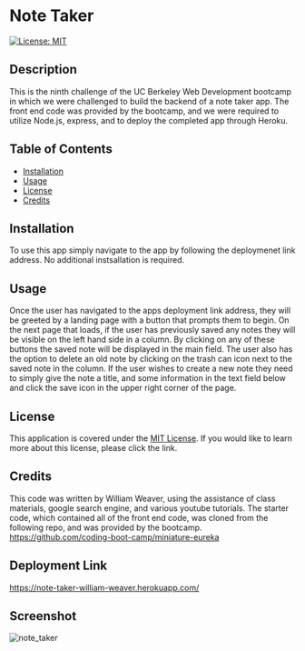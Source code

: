 # Note Taker
[![License: MIT](https://img.shields.io/badge/License-MIT-yellow.svg)](https://opensource.org/licenses/MIT)

## Description
This is the ninth challenge of the UC Berkeley Web Development bootcamp in which we were challenged to build the backend of a note taker app. The front end code was provided by the bootcamp, and we were required to utilize Node.js, express, and to deploy the completed app through Heroku.

## Table of Contents
- [Installation](#installation)
- [Usage](#usage)
- [License](#license)
- [Credits](#credits)

## Installation 
To use this app simply navigate to the app by following the deploymenet link address. No additional instsallation is required.  

## Usage
Once the user has navigated to the apps deployment link address, they will be greeted by a landing page with a button that prompts them to begin. On the next page that loads, if the user has previously saved any notes they will be visible on the left hand side in a column. By clicking on any of these buttons the saved note will be displayed in the main field. The user also has the option to delete an old note by clicking on the trash can icon next to the saved note in the column. If the user wishes to create a new note they need to simply give the note a title, and some information in the text field below and click the save icon in the upper right corner of the page. 

## License
This application is covered under the [MIT License](https://opensource.org/licenses/MIT). 
If you would like to learn more about this license, please click the link.

## Credits
This code was written by William Weaver, using the assistance of class materials, google search engine, and various youtube tutorials.
The starter code, which contained all of the front end code, was cloned from the following repo, and was provided by the bootcamp.
https://github.com/coding-boot-camp/miniature-eureka

## Deployment Link
https://note-taker-william-weaver.herokuapp.com/

## Screenshot
![note_taker](https://github.com/Arbitrary-Stag/note_taker/assets/120620818/20df6d7f-f4cf-4a32-b25c-b01f7eeed172)
